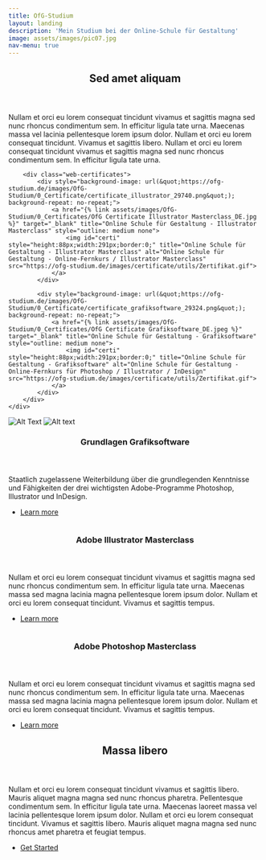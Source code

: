 ```yaml
---
title: OfG-Studium
layout: landing
description: 'Mein Studium bei der Online-Schule für Gestaltung'
image: assets/images/pic07.jpg
nav-menu: true
---
```


<!-- Main -->
<div id="main">

<!-- One -->
<section id="one">
	<div class="inner">
		<header class="major">
			<h2>Sed amet aliquam</h2>
		</header>
		<p>Nullam et orci eu lorem consequat tincidunt vivamus et sagittis magna sed nunc rhoncus condimentum sem. In efficitur ligula tate urna. Maecenas massa vel lacinia pellentesque lorem ipsum dolor. Nullam et orci eu lorem consequat tincidunt. Vivamus et sagittis libero. Nullam et orci eu lorem consequat tincidunt vivamus et sagittis magna sed nunc rhoncus condimentum sem. In efficitur ligula tate urna.</p>
		
		<div class="web-certificates">
			<div style="background-image: url(&quot;https://ofg-studium.de/images/OfG-Studium/0_Certificate/certificate_illustrator_29740.png&quot;); background-repeat: no-repeat;">
				<a href="{% link assets/images/OfG-Studium/0_Certificates/OfG Certificate Illustrator Masterclass_DE.jpg %}" target="_blank" title="Online Schule für Gestaltung - Illustrator Masterclass" style="outline: medium none">
					<img id="certi" style="height:88px;width:291px;border:0;" title="Online Schule für Gestaltung - Illustrator Masterclass" alt="Online Schule für Gestaltung - Online-Fernkurs / Illustrator Masterclass" src="https://ofg-studium.de/images/certificate/utils/Zertifikat.gif">
				</a>
			</div>

			<div style="background-image: url(&quot;https://ofg-studium.de/images/OfG-Studium/0_Certificate/certificate_grafiksoftware_29324.png&quot;); background-repeat: no-repeat;">
				<a href="{% link assets/images/OfG-Studium/0_Certificates/OfG Certificate Grafiksoftware_DE.jpeg %}" target="_blank" title="Online Schule für Gestaltung - Grafiksoftware" style="outline: medium none">
					<img id="certi" style="height:88px;width:291px;border:0;" title="Online Schule für Gestaltung - Grafiksoftware" alt="Online Schule für Gestaltung - Online-Fernkurs für Photoshop / Illustrator / InDesign" src="https://ofg-studium.de/images/certificate/utils/Zertifikat.gif">
				</a>
			</div>
		</div>
	</div>
</section>

<!-- Two -->
<section id="two" class="spotlights">
	<section>
		<image-compare class="image" data-position="center center">
  			<img slot="image-1" alt="Alt Text" src="{% link assets/images/OfG-Studium/2_Ai-Masterclass/Ai-Masterclass_Modul-03_Auto-Version1.png %}"/>
  			<img slot="image-2" alt="Alt text" src="{% link assets/images/OfG-Studium/2_Ai-Masterclass/Ai-Masterclass_Modul-03_Auto-Version1.png %}"/>
		</image-compare>
		<div class="content">
			<div class="inner">
				<header class="major">
					<h3>Grundlagen Grafiksoftware</h3>
				</header>
				<p>Staatlich zugelassene Weiterbildung über die grundlegenden Kenntnisse und Fähigkeiten der drei wichtigsten Adobe-Programme Photoshop, Illustrator und InDesign.</p>
				<ul class="actions">
					<li><a href="generic.html" class="button">Learn more</a></li>
				</ul>
			</div>
		</div>
	</section>
	<section>
		<a href="generic.html" class="image">
			<img src="{% link assets/images/pic09.jpg %}" alt="" data-position="top center" />
		</a>
		<div class="content">
			<div class="inner">
				<header class="major">
					<h3>Adobe Illustrator Masterclass</h3>
				</header>
				<p>Nullam et orci eu lorem consequat tincidunt vivamus et sagittis magna sed nunc rhoncus condimentum sem. In efficitur ligula tate urna. Maecenas massa sed magna lacinia magna pellentesque lorem ipsum dolor. Nullam et orci eu lorem consequat tincidunt. Vivamus et sagittis tempus.</p>
				<ul class="actions">
					<li><a href="generic.html" class="button">Learn more</a></li>
				</ul>
			</div>
		</div>
	</section>
	<section>
		<a href="generic.html" class="image">
			<img src="{% link assets/images/pic10.jpg %}" alt="" data-position="25% 25%" />
		</a>
		<div class="content">
			<div class="inner">
				<header class="major">
					<h3>Adobe Photoshop Masterclass</h3>
				</header>
				<p>Nullam et orci eu lorem consequat tincidunt vivamus et sagittis magna sed nunc rhoncus condimentum sem. In efficitur ligula tate urna. Maecenas massa sed magna lacinia magna pellentesque lorem ipsum dolor. Nullam et orci eu lorem consequat tincidunt. Vivamus et sagittis tempus.</p>
				<ul class="actions">
					<li><a href="generic.html" class="button">Learn more</a></li>
				</ul>
			</div>
		</div>
	</section>
</section>

<!-- Three -->
<section id="three">
	<div class="inner">
		<header class="major">
			<h2>Massa libero</h2>
		</header>
		<p>Nullam et orci eu lorem consequat tincidunt vivamus et sagittis libero. Mauris aliquet magna magna sed nunc rhoncus pharetra. Pellentesque condimentum sem. In efficitur ligula tate urna. Maecenas laoreet massa vel lacinia pellentesque lorem ipsum dolor. Nullam et orci eu lorem consequat tincidunt. Vivamus et sagittis libero. Mauris aliquet magna magna sed nunc rhoncus amet pharetra et feugiat tempus.</p>
		<ul class="actions">
			<li><a href="generic.html" class="button next">Get Started</a></li>
		</ul>
	</div>
</section>

</div>
